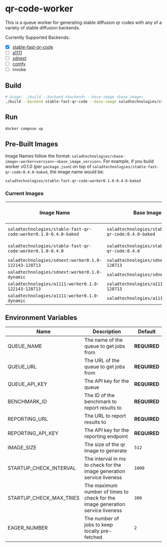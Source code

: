 # qr-code-worker
This is a queue worker for generating stable diffusion qr codes with any of a variety of stable diffusion backends.

Currently Supported Backends:
- [x] [stable-fast-qr-code](https://github.com/SaladTechnologies/stable-fast-qr-demo)
- [ ] [a1111](https://github.com/SaladTechnologies/a1111-dynamic)
- [ ] [sdnext](https://github.com/SaladTechnologies/sdnext-dynamic)
- [ ] [comfy](https://github.com/SaladTechnologies/comfyui-dynamic)
- [ ] invoke

## Build
```bash
# Usage: ./build --backend <backend> --base-image <base_image>
./build --backend stable-fast-qr-code --base-image saladtechnologies/stable-fast-qr-code:0.4.0-baked
```

## Run
```bash
docker compose up
```

## Pre-Built Images

Image Names follow the format: `saladtechnologies/<base-image>:worker<version>-<base_image_version>`.
For example, if you build worker v0.1.0 (per `package.json`) on top of `saladtechnologies/stable-fast-qr-code:0.4.0-baked`, the image name would be:
```
saladtechnologies/stable-fast-qr-code:worker0.1.0-0.4.0-baked
```

### Current Images

| Image Name | Base Image | Worker Version | Backend | Models Baked In |
| ---------- | ---------- | -------------- | ------- | --------------- |
| `saladtechnologies/stable-fast-qr-code:worker0.1.0-0.4.0-baked` | `saladtechnologies/stable-fast-qr-code:0.4.0-baked` | `0.1.0` | `stable-fast-qr-code` | yes |
| `saladtechnologies/stable-fast-qr-code:worker0.1.0-0.4.0` | `saladtechnologies/stable-fast-qr-code:0.4.0` | `0.1.0` | `stable-fast-qr-code` | no |
| `saladtechnologies/sdnext:worker0.1.0-122143-128713` | `saladtechnologies/sdnext:122143-128713` | `0.1.0` | `sdnext` | yes |
| `saladtechnologies/sdnext:worker0.1.0-dynamic` | `saladtechnologies/sdnext:dynamic` | `0.1.0` | `sdnext` | no |
| `saladtechnologies/a1111:worker0.1.0-122143-128713` | `saladtechnologies/a1111:122143-128713` | `0.1.0` | `a1111` | yes |
| `saladtechnologies/a1111:worker0.1.0-dynamic` | `saladtechnologies/a1111:dynamic` | `0.1.0` | `a1111` | no |


## Environment Variables

| Name | Description | Default |
| ---- | ----------- | ------- |
| QUEUE_NAME | The name of the queue to get jobs from | **REQUIRED** |
| QUEUE_URL | The URL of the queue to get jobs from | **REQUIRED** |
| QUEUE_API_KEY | The API key for the queue | **REQUIRED** |
| BENCHMARK_ID | The ID of the benchmark to report results to | **REQUIRED** |
| REPORTING_URL | The URL to report results to | **REQUIRED** |
| REPORTING_API_KEY | The API key for the reporting endpoint | **REQUIRED** |
| IMAGE_SIZE | The size of the qr image to generate | `512` |
| STARTUP_CHECK_INTERVAL | The interval in ms to check for the image generation service liveness | `1000` |
| STARTUP_CHECK_MAX_TRIES | The maximum number of times to check for the image generation service liveness | `300` |
| EAGER_NUMBER | The number of jobs to keep locally pre-fetched | `2` |